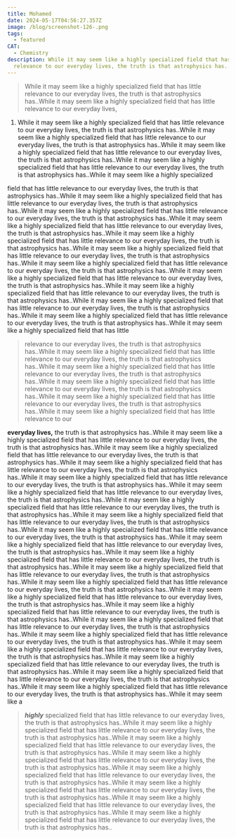 ```yaml
---
title: Mohamed
date: 2024-05-17T04:56:27.357Z
image: /blog/screenshot-126-.png
tags:
  - featured
CAT:
  - Chemistry
description: While it may seem like a highly specialized field that has little
  relevance to our everyday lives, the truth is that astrophysics has..
---
```

> While it may seem like a highly specialized field that has little relevance to our everyday lives, the truth is that astrophysics has..While it may seem like a highly specialized field that has little relevance to our everyday lives, 
>

1.  While it may seem like a highly specialized field that has little relevance to our everyday lives, the truth is that astrophysics has..While it may seem like a highly specialized field that has little relevance to our everyday lives, 
   the truth is that astrophysics has..While it may seem like a highly specialized field that has little relevance to our everyday lives, the truth is that astrophysics has..While it may seem like a highly specialized field that has little relevance to our everyday lives, the truth is that astrophysics has..While it may seem like a highly specialized 

field that has little relevance to our everyday lives, the truth is that astrophysics has..While it may seem like a highly specialized field that has little relevance to our everyday lives, the truth is that astrophysics has..While it may seem like a highly specialized field that has little relevance to our everyday lives, the truth is that astrophysics has..While it may seem like a highly specialized field that has little relevance to our everyday lives, the truth is that astrophysics has..While it may seem like a highly specialized field that has little relevance to our everyday lives, the truth is that astrophysics has..While it may seem like a highly specialized field that has little relevance to our everyday lives, the truth is that astrophysics has..While it may seem like a highly specialized field that has little relevance to our everyday lives, the truth is that astrophysics has..While it may seem like a highly specialized field that has little relevance to our everyday lives, the truth is that astrophysics has..While it may seem like a highly specialized field that has little relevance to our everyday lives, the truth is that astrophysics has..While it may seem like a highly specialized field that has little relevance to our everyday lives, the truth is that astrophysics has..While it may seem like a highly specialized field that has little relevance to our everyday lives, the truth is that astrophysics has..While it may seem like a highly specialized field that has little 

> relevance to our everyday lives, the truth is that astrophysics has..While it may seem like a highly specialized field that has little relevance to our everyday lives, the truth is that astrophysics has..While it may seem like a highly specialized field that has little relevance to our everyday lives, the truth is that astrophysics has..While it may seem like a highly specialized field that has little relevance to our everyday lives, the truth is that astrophysics has..While it may seem like a highly specialized field that has little relevance to our everyday lives, the truth is that astrophysics has..While it may seem like a highly specialized field that has little relevance to our 

**everyday lives,** the truth is that astrophysics has..While it may seem like a highly specialized field that has little relevance to our everyday lives, the truth is that astrophysics has..While it may seem like a highly specialized field that has little relevance to our everyday lives, the truth is that astrophysics has..While it may seem like a highly specialized field that has little relevance to our everyday lives, the truth is that astrophysics has..While it may seem like a highly specialized field that has little relevance to our everyday lives, the truth is that astrophysics has..While it may seem like a highly specialized field that has little relevance to our everyday lives, the truth is that astrophysics has..While it may seem like a highly specialized field that has little relevance to our everyday lives, the truth is that astrophysics has..While it may seem like a highly specialized field that has little relevance to our everyday lives, the truth is that astrophysics has..While it may seem like a highly specialized field that has little relevance to our everyday lives, the truth is that astrophysics has..While it may seem like a highly specialized field that has little relevance to our everyday lives, the truth is that astrophysics has..While it may seem like a highly specialized field that has little relevance to our everyday lives, the truth is that astrophysics has..While it may seem like a highly specialized field that has little relevance to our everyday lives, the truth is that astrophysics has..While it may seem like a highly specialized field that has little relevance to our everyday lives, the truth is that astrophysics has..While it may seem like a highly specialized field that has little relevance to our everyday lives, the truth is that astrophysics has..While it may seem like a highly specialized field that has little relevance to our everyday lives, the truth is that astrophysics has..While it may seem like a highly specialized field that has little relevance to our everyday lives, the truth is that astrophysics has..While it may seem like a highly specialized field that has little relevance to our everyday lives, the truth is that astrophysics has..While it may seem like a highly specialized field that has little relevance to our everyday lives, the truth is that astrophysics has..While it may seem like a highly specialized field that has little relevance to our everyday lives, the truth is that astrophysics has..While it may seem like a highly specialized field that has little relevance to our everyday lives, the truth is that astrophysics has..While it may seem like a highly specialized field that has little relevance to our everyday lives, the truth is that astrophysics has..While it may seem like a 

> ***highly*** specialized field that has little relevance to our everyday lives, the truth is that astrophysics has..While it may seem like a highly specialized field that has little relevance to our everyday lives, the truth is that astrophysics has..While it may seem like a highly specialized field that has little relevance to our everyday lives, the truth is that astrophysics has..While it may seem like a highly specialized field that has little relevance to our everyday lives, the truth is that astrophysics has..While it may seem like a highly specialized field that has little relevance to our everyday lives, the truth is that astrophysics has..While it may seem like a highly specialized field that has little relevance to our everyday lives, the truth is that astrophysics has..While it may seem like a highly specialized field that has little relevance to our everyday lives, the truth is that astrophysics has..While it may seem like a highly specialized field that has little relevance to our everyday lives, the truth is that astrophysics has..